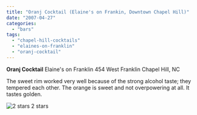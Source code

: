 ```yaml
---
title: "Oranj Cocktail (Elaine's on Frankin, Downtown Chapel Hill)"
date: "2007-04-27"
categories:
  - "bars"
tags:
  - "chapel-hill-cocktails"
  - "elaines-on-franklin"
  - "oranj-cocktail"
---
```


**Oranj Cocktail** Elaine's on Franklin 454 West Franklin Chapel Hill, NC

The sweet rim worked very well because of the strong alcohol taste; they tempered each other. The orange is sweet and not overpowering at all. It tastes golden.




<div class="caption">

![2 stars](http://s3.amazonaws.com/thegourmez-wpmedia/2009/02/rating_chicken11.gif "rating_chicken11") 2 stars</div>

